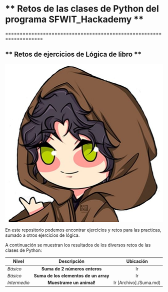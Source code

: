 #  ** Retos de las clases de Python del programa SFWIT_Hackademy **
===================================================================

## ** Retos de ejercicios de Lógica de libro **

![Esta es una imagen](IMAGEN/hackwoman.jpg)

En este repositorio podemos encontrar ejercicios y retos para las practicas, sumado a otros ejercicios de lógica.

A continuación se muestran los resultados de los diversos retos de las clases de Python:


| Nivel        | Descripción                          | Ubicación                  |
|--------------|:------------------------------------:|:--------------------------:|
|*Básico*      |**Suma de 2 números enteros**         |     Ir                     |
|*Básico*      |**Suma de los elementos de un array** |     Ir                     |
|*Intermedio*  |**Muestrame un animal!**              |     Ir [Archivo]./Suma.md) |
